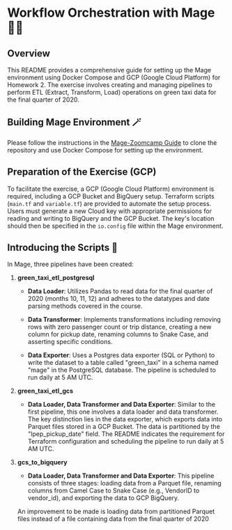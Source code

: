 # Workflow Orchestration with Mage 🧙‍♂️

## Overview
This README provides a comprehensive guide for setting up the Mage environment using Docker Compose and GCP (Google Cloud Platform) for Homework 2. The exercise involves creating and managing pipelines to perform ETL (Extract, Transform, Load) operations on green taxi data for the final quarter of 2020.

## Building Mage Environment 🪄

Please follow the instructions in the [Mage-Zoomcamp Guide](https://github.com/mage-ai/mage-zoomcamp) to clone the repository and use Docker Compose for setting up the environment.

## Preparation of the Exercise (GCP)
To facilitate the exercise, a GCP (Google Cloud Platform) environment is required, including a GCP Bucket and BigQuery setup. Terraform scripts (`main.tf` and `variable.tf`) are provided to automate the setup process. Users must generate a new Cloud key with appropriate permissions for reading and writing to BigQuery and the GCP Bucket. The key's location should then be specified in the `io.config` file within the Mage environment.

## Introducing the Scripts 📜

In Mage, three pipelines have been created:

1. **green_taxi_etl_postgresql**

    - **Data Loader**: Utilizes Pandas to read data for the final quarter of 2020 (months 10, 11, 12) and adheres to the datatypes and date parsing methods covered in the course.
    
    - **Data Transformer**: Implements transformations including removing rows with zero passenger count or trip distance, creating a new column for pickup date, renaming columns to Snake Case, and asserting specific conditions.
    
    - **Data Exporter**: Uses a Postgres data exporter (SQL or Python) to write the dataset to a table called "green_taxi" in a schema named "mage" in the PostgreSQL database. The pipeline is scheduled to run daily at 5 AM UTC.

2. **green_taxi_etl_gcs**

    - **Data Loader, Data Transformer and Data Exporter**: Similar to the first pipeline, this one involves a data loader and data transformer. The key distinction lies in the data exporter, which exports data into Parquet files stored in a GCP Bucket. The data is partitioned by the "lpep_pickup_date" field. The README indicates the requirement for Terraform configuration and scheduling the pipeline to run daily at 5 AM UTC.

3. **gcs_to_bigquery**

    - **Data Loader, Data Transformer and Data Exporter**: This pipeline consists of three stages: loading data from a Parquet file, renaming columns from Camel Case to Snake Case (e.g., VendorID to vendor_id), and exporting the data to GCP BigQuery. 
    
    An improvement to be made is loading data from partitioned Parquet files instead of a file containing data from the final quarter of 2020


